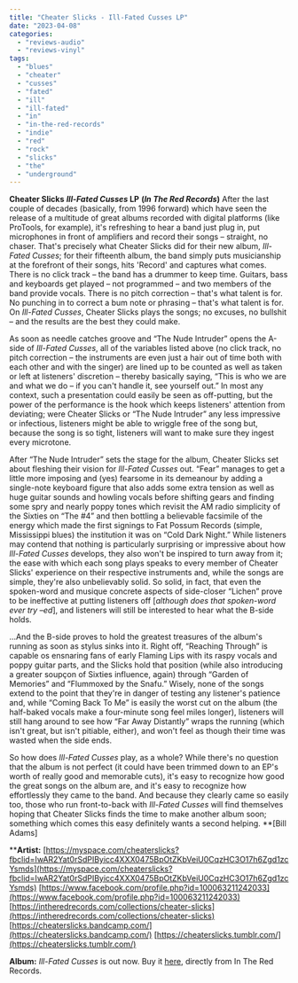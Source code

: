 ```yaml
---
title: "Cheater Slicks - Ill-Fated Cusses LP"
date: "2023-04-08"
categories: 
  - "reviews-audio"
  - "reviews-vinyl"
tags: 
  - "blues"
  - "cheater"
  - "cusses"
  - "fated"
  - "ill"
  - "ill-fated"
  - "in"
  - "in-the-red-records"
  - "indie"
  - "red"
  - "rock"
  - "slicks"
  - "the"
  - "underground"
---
```


**Cheater Slicks** **_Ill-Fated Cusses_ LP** **(_In The Red Records_)** After the last couple of decades (basically, from 1996 forward) which have seen the release of a multitude of great albums recorded with digital platforms (like ProTools, for example), it's refreshing to hear a band just plug in, put microphones in front of amplifiers and record their songs – straight, no chaser. That's precisely what Cheater Slicks did for their new album, _Ill-Fated Cusses_; for their fifteenth album, the band simply puts musicianship at the forefront of their songs, hits 'Record' and captures what comes. There is no click track – the band has a drummer to keep time. Guitars, bass and keyboards get played – not programmed – and two members of the band provide vocals. There is no pitch correction – that's what talent is for. No punching in to correct a bum note or phrasing – that's what talent is for. On _Ill-Fated Cusses_, Cheater Slicks plays the songs; no excuses, no bullshit – and the results are the best they could make.

As soon as needle catches groove and “The Nude Intruder” opens the A-side of _Ill-Fated Cusses_, all of the variables listed above (no click track, no pitch correction – the instruments are even just a hair out of time both with each other and with the singer) are lined up to be counted as well as taken or left at listeners' discretion – thereby basically saying, “This is who we are and what we do – if you can't handle it, see yourself out.” In most any context, such a presentation could easily be seen as off-putting, but the power of the performance is the hook which keeps listeners' attention from deviating; were Cheater Slicks or “The Nude Intruder” any less impressive or infectious, listeners might be able to wriggle free of the song but, because the song is so tight, listeners will want to make sure they ingest every microtone.

After “The Nude Intruder” sets the stage for the album, Cheater Slicks set about fleshing their vision for _Ill-Fated Cusses_ out. “Fear” manages to get a little more imposing and (yes) fearsome in its demeanour by adding a single-note keyboard figure that also adds some extra tension as well as huge guitar sounds and howling vocals before shifting gears and finding some spry and nearly poppy tones which revisit the AM radio simplicity of the Sixties on “The #4” and then bottling a believable facsimile of the energy which made the first signings to Fat Possum Records (simple, Mississippi blues) the institution it was on “Cold Dark Night.” While listeners may contend that nothing is particularly surprising or impressive about how _Ill-Fated Cusses_ develops, they also won't be inspired to turn away from it; the ease with which each song plays speaks to every member of Cheater Slicks' experience on their respective instruments and, while the songs are simple, they're also unbelievably solid. So solid, in fact, that even the spoken-word and musique concrete aspects of side-closer “Lichen” prove to be ineffective at putting listeners off \[_although does that spoken-word ever try –ed_\], and listeners will still be interested to hear what the B-side holds.

...And the B-side proves to hold the greatest treasures of the album's running as soon as stylus sinks into it. Right off, “Reaching Through” is capable os ensnaring fans of early Flaming Lips with its raspy vocals and poppy guitar parts, and the Slicks hold that position (while also introducing a greater soupçon of Sixties influence, again) through “Garden of Memories” and “Flummoxed by the Snafu.” Wisely, none of the songs extend to the point that they're in danger of testing any listener's patience and, while “Coming Back To Me” is easily the worst cut on the album (the half-baked vocals make a four-minute song feel miles longer), listeners will still hang around to see how “Far Away Distantly” wraps the running (which isn't great, but isn't pitiable, either), and won't feel as though their time was wasted when the side ends.

So how does _Ill-Fated Cusses_ play, as a whole? While there's no question that the album is not perfect (it could have been trimmed down to an EP's worth of really good and memorable cuts), it's easy to recognize how good the great songs on the album are, and it's easy to recognize how effortlessly they came to the band. And because they clearly came so easily too, those who run front-to-back with _Ill-Fated Cusses_ will find themselves hoping that Cheater Slicks finds the time to make another album soon; something which comes this easy definitely wants a second helping. **\[Bill Adams\]

****Artist:** [https://myspace.com/cheaterslicks?fbclid=IwAR2Yat0rSdPIByicc4XXX0475BpOtZKbVeiU0CqzHC3O17h6Zgd1zcYsmds](https://myspace.com/cheaterslicks?fbclid=IwAR2Yat0rSdPIByicc4XXX0475BpOtZKbVeiU0CqzHC3O17h6Zgd1zcYsmds) [https://www.facebook.com/profile.php?id=100063211242033](https://www.facebook.com/profile.php?id=100063211242033) [https://intheredrecords.com/collections/cheater-slicks](https://intheredrecords.com/collections/cheater-slicks) [https://cheaterslicks.bandcamp.com/](https://cheaterslicks.bandcamp.com/) [https://cheaterslicks.tumblr.com/](https://cheaterslicks.tumblr.com/)

**Album:** _Ill-Fated Cusses_ is out now. Buy it [here](https://intheredrecords.com/products/cheater-slicks-ill-fated-cusses-lp?_pos=1&_sid=9da0f4ec9&_ss=r), directly from In The Red Records.
